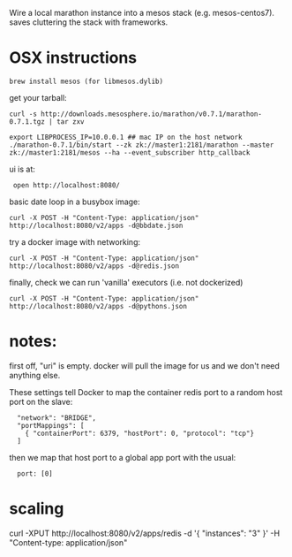 Wire a local marathon instance into a mesos stack
(e.g. mesos-centos7).
saves cluttering the stack with frameworks.

OSX instructions
================

    brew install mesos (for libmesos.dylib)

get your tarball:

    curl -s http://downloads.mesosphere.io/marathon/v0.7.1/marathon-0.7.1.tgz | tar zxv

    export LIBPROCESS_IP=10.0.0.1 ## mac IP on the host network
    ./marathon-0.7.1/bin/start --zk zk://master1:2181/marathon --master zk://master1:2181/mesos --ha --event_subscriber http_callback

ui is at:

     open http://localhost:8080/

basic date loop in a busybox image:

    curl -X POST -H "Content-Type: application/json" http://localhost:8080/v2/apps -d@bbdate.json

try a docker image with networking:

    curl -X POST -H "Content-Type: application/json" http://localhost:8080/v2/apps -d@redis.json

finally, check we can run 'vanilla' executors (i.e. not dockerized)

    curl -X POST -H "Content-Type: application/json" http://localhost:8080/v2/apps -d@pythons.json

# notes:

first off, "uri" is empty. docker will pull the image for us
and we don't need anything else.

These settings tell Docker to map the container redis port
to a random host port on the slave:

      "network": "BRIDGE",
      "portMappings": [
        { "containerPort": 6379, "hostPort": 0, "protocol": "tcp"}
      ]


then we map that host port to a global app port with the usual:

      port: [0] 

# scaling

curl -XPUT http://localhost:8080/v2/apps/redis -d '{ "instances": "3" }' -H "Content-type: application/json"

